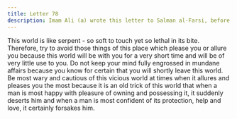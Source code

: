 ```yaml
---
title: Letter 78
description: Imam Ali (a) wrote this letter to Salman al-Farsi, before his caliphate.
---
```


This world is like serpent - so soft to touch yet so lethal in its bite. Therefore, try to avoid 
those things of this place which please you or allure you because this world will be with you 
for a very short time and will be of very little use to you. Do not keep your mind fully 
engrossed in mundane affairs because you know for certain that you will shortly leave this 
world. 
Be most wary and cautious of this vicious world at times when it allures and pleases you the 
most because it is an old trick of this world that when a man is most happy with pleasure of 
owning and possessing it, it suddenly deserts him and when a man is most confident of its 
protection, help and love, it certainly forsakes him.